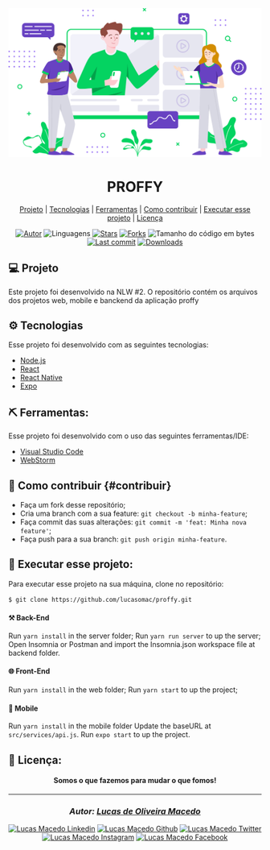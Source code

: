 <div align="center">

![github](web/src/assets/images/landing.svg "proffy")
</div>

<div align="center">

# PROFFY</div>
<div align="center">

  [Projeto](#-projeto) | 
  [Tecnologias](#-tecnologias) | 
  [Ferramentas](#-ferramentas) | 
  [Como contribuir](#-como-contribuir) | 
  [Executar esse projeto](#-executar-esse-projeto) | 
  [Licença](#-licença)
</div>

<div align="center">

[![Autor](https://img.shields.io/badge/autor-Lucas%20de%20Oliveira%20Macedo-920629?style=flat-square)](https://github.com/lucasomac)
![Linguagens](https://img.shields.io/github/languages/count/lucasomac/proffy?color=920629&style=flat-square)
[![Stars](https://img.shields.io/github/stars/lucasomac/proffy?color=920629&style=flat-square)](https://github.com/lucasomac/proffy/stargazers)
[![Forks](https://img.shields.io/github/forks/lucasomac/proffy?color=920629&style=flat-square)](https://github.com/lucasomac/proffy/network/members)
![Tamanho do código em bytes](https://img.shields.io/github/repo-size/lucasomac/proffy?color=920629&style=flat-square)
[![Last commit](https://img.shields.io/github/last-commit/lucasomac/proffy?color=920629&style=flat-square)](https://github.com/lucasomac/proffy/commits/master)
[![Downloads](https://img.shields.io/github/downloads/lucasomac/proffy/total?color=920629&style=flat-square)](https://github.com/lucasomac/proffy/releases)
</div>

## 💻 Projeto

Este projeto foi desenvolvido na NLW #2. O repositório contém os arquivos dos projetos web, mobile e banckend da aplicação proffy

## ⚙ Tecnologias

Esse projeto foi desenvolvido com as seguintes tecnologias:

- [Node.js](https://nodejs.org/en/)
- [React](https://reactjs.org)
- [React Native](https://facebook.github.io/react-native/)
- [Expo](https://expo.io/)

## ⛏ Ferramentas:

Esse projeto foi desenvolvido com o uso das seguintes ferramentas/IDE:

- [Visual Studio Code](https://code.visualstudio.com/)
- [WebStorm](https://www.jetbrains.com/pt-br/webstorm/)

## 🤔 Como contribuir {#contribuir}

- Faça um fork desse repositório;
- Cria uma branch com a sua feature: `git checkout -b minha-feature`;
- Faça commit das suas alterações: `git commit -m 'feat: Minha nova feature'`;
- Faça push para a sua branch: `git push origin minha-feature`.


## 🏁 Executar esse projeto:

Para executar esse projeto na sua máquina,
clone no repositório:

```bash
$ git clone https://github.com/lucasomac/proffy.git
```
#### ⚒ Back-End
Run ```yarn install``` in the server folder;
Run ```yarn run server``` to up the server;
Open Insomnia or Postman and import the Insomnia.json workspace file at backend folder.

#### 🌐 Front-End
Run ```yarn install``` in the web folder;
Run ```yarn start``` to up the project;

#### 📲 Mobile
Run ```yarn install``` in the mobile folder
Update the baseURL at ```src/services/api.js```.
Run ```expo start``` to up the project.

## 📜 Licença:


<div align="center"> 

#### Somos o que fazemos para mudar o que fomos!
</div>

---

<div align="center"> 

### *Autor: [Lucas de Oliveira Macedo](https://github.com/lucasomac "Lucas de Oliveira Macedo")* </div>

<div align="center">

[![Lucas Macedo Linkedin](https://img.shields.io/badge/LinkedIn-lucasomac-blue?logo=linkedin "linkedin")](https://www.linkedin.com/in/lucasomac)
[![Lucas Macedo Github](https://img.shields.io/badge/GitHub-lucasomac-lightgrey?logo=github "github")](https://github.com/lucasomac)
[![Lucas Macedo Twitter](https://img.shields.io/badge/Twitter-_lucasomac-blue?logo=twitter "twitter")](https://twitter.com/lucasomac)
[![Lucas Macedo Instagram](https://img.shields.io/badge/Instragram-lucasomac-E10979?logo=instagram "instagram")](https://instagram.com/lucasomac)
[![Lucas Macedo Facebook](https://img.shields.io/badge/Facebook-lucasomac-blue?logo=facebook "facebook")](https://facebook.com/lucasomac) </div>